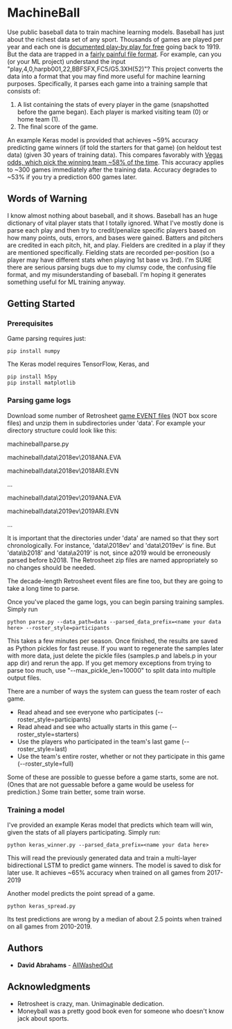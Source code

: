 # MachineBall

Use public baseball data to train machine learning models. Baseball has just about the richest data set of any sport. Thousands of games are played per year and each one is [documented play-by play for free](https://www.retrosheet.org/game.htm) going back to 1919. But the data are trapped in a [fairly painful file format](https://www.retrosheet.org/eventfile.htm). For example, can you (or your ML project) understand the input "play,4,0,harpb001,22,BBFSFX,FC5/G5.3XH(52)"? This project converts the data into a format that you may find more useful for machine learning purposes. Specifically, it parses each game into a training sample that consists of:
1. A list containing the stats of every player in the game (snapshotted before the game began). Each player is marked visiting team (0) or home team (1).
2. The final score of the game.

An example Keras model is provided that achieves ~59% accuracy predicting game winners (if told the starters for that game) (on heldout test data) (given 30 years of training data). This compares favorably with [Vegas odds, which pick the winning team ~58% of the time](https://www.oddsshark.com/sports-betting/which-sport-do-betting-underdogs-win-most-often). This accuracy applies to ~300 games immediately after the training data. Accuracy degrades to ~53% if you try a prediction 600 games later.

## Words of Warning

I know almost nothing about baseball, and it shows. Baseball has an huge dictionary of vital player stats that I totally ignored. What I've mostly done is parse each play and then try to credit/penalize specific players based on how many points, outs, errors, and bases were gained. Batters and pitchers are credited in each pitch, hit, and play. Fielders are credited in a play if they are mentioned specifically. Fielding stats are recorded per-position (so a player may have different stats when playing 1st base vs 3rd).
I'm SURE there are serious parsing bugs due to my clumsy code, the confusing file format, and my misunderstanding of baseball. I'm hoping it generates something useful for ML training anyway.

## Getting Started

### Prerequisites

Game parsing requires just:
```
pip install numpy
```

The Keras model requires TensorFlow, Keras, and
```
pip install h5py
pip install matplotlib
```

### Parsing game logs
Download some number of Retrosheet [game EVENT files](https://www.retrosheet.org/game.htm) (NOT box score files) and unzip them in subdirectories under 'data'. For example your directory structure could look like this:

machineball\parse.py

machineball\data\2018ev\2018ANA.EVA

machineball\data\2018ev\2018ARI.EVN

...

machineball\data\2019ev\2019ANA.EVA

machineball\data\2019ev\2019ARI.EVN

...

It is important that the directories under 'data' are named so that they sort chronologically. For instance, 'data\2018ev' and 'data\2019ev' is fine. But 'data\b2018' and 'data\a2019' is not, since a2019 would be erroneously parsed before b2018. The Retrosheet zip files are named appropriately so no changes should be needed.

The decade-length Retrosheet event files are fine too, but they are going to take a long time to parse.

Once you've placed the game logs, you can begin parsing training samples. Simply run
```
python parse.py --data_path=data --parsed_data_prefix=<name your data here> --roster_style=participants
```

This takes a few minutes per season. Once finished, the results are saved as Python pickles for fast reuse. If you want to regenerate the samples later with more data, just delete the pickle files (samples.p and labels.p in your app dir) and rerun the app.
If you get memory exceptions from trying to parse too much, use "--max_pickle_len=10000" to split data into multiple output files.

There are a number of ways the system can guess the team roster of each game.
* Read ahead and see everyone who participates (--roster_style=participants)
* Read ahead and see who actually starts in this game (--roster_style=starters)
* Use the players who participated in the team's last game (--roster_style=last)
* Use the team's entire roster, whether or not they participate in this game (--roster_style=full)

Some of these are possible to guesse before a game starts, some are not. (Ones that are not guessable before a game would be useless for prediction.) Some train better, some train worse.

### Training a model
I've provided an example Keras model that predicts which team will win, given the stats of all players participating. Simply run:
```
python keras_winner.py --parsed_data_prefix=<name your data here>
```
This will read the previously generated data and train a multi-layer bidirectional LSTM to predict game winners. The model is saved to disk for later use. It achieves ~65% accuracy when trained on all games from 2017-2019

Another model predicts the point spread of a game.
```
python keras_spread.py
```
Its test predictions are wrong by a median of about 2.5 points when trained on all games from 2010-2019.

## Authors

* **David Abrahams** - [AllWashedOut](https://github.com/AllWashedOut)

## Acknowledgments

* Retrosheet is crazy, man. Unimaginable dedication.
* Moneyball was a pretty good book even for someone who doesn't know jack about sports.
